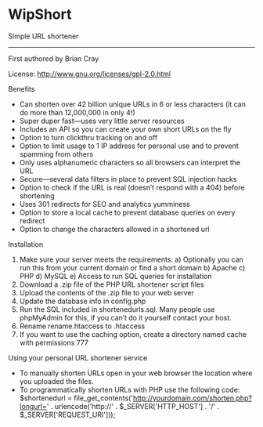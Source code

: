 WipShort
========

Simple URL shortener


---------------------------

First authored by Brian Cray

License: http://www.gnu.org/licenses/gpl-2.0.html

Benefits

- Can shorten over 42 billion unique URLs in 6 or less characters (it can do more than 12,000,000 in only 4!)
- Super duper fast—uses very little server resources
- Includes an API so you can create your own short URLs on the fly
- Option to turn clickthru tracking on and off
- Option to limit usage to 1 IP address for personal use and to prevent spamming from others
- Only uses alphanumeric characters so all browsers can interpret the URL
- Secure—several data filters in place to prevent SQL injection hacks
- Option to check if the URL is real (doesn’t respond with a 404) before shortening
- Uses 301 redirects for SEO and analytics yumminess
- Option to store a local cache to prevent database queries on every redirect
- Option to change the characters allowed in a shortened url

Installation

1. Make sure your server meets the requirements:
    a) Optionally you can run this from your current domain or find a short domain
    b) Apache
    c) PHP
    d) MySQL
    e) Access to run SQL queries for installation
2. Download a .zip file of the PHP URL shortener script files
3. Upload the contents of the .zip file to your web server
4. Update the database info in config.php
5. Run the SQL included in shortenedurls.sql. Many people use phpMyAdmin for this, if you can’t do it yourself contact your host.
6. Rename rename.htaccess to .htaccess
7. If you want to use the caching option, create a directory named cache with permissions 777

Using your personal URL shortener service

- To manually shorten URLs open in your web browser the location where you uploaded the files.
- To programmatically shorten URLs with PHP use the following code:
    $shortenedurl = file_get_contents('http://yourdomain.com/shorten.php?longurl=' . urlencode('http://' . $_SERVER['HTTP_HOST']  . '/' . $_SERVER['REQUEST_URI']));
